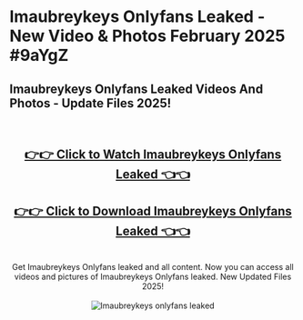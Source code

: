 # Imaubreykeys Onlyfans Leaked - New Video & Photos February 2025 #9aYgZ

<h2>Imaubreykeys Onlyfans Leaked Videos And Photos - Update Files 2025!</h2>
<br>
<div align="center">
<h2><a href="https://porncheck.live/?utm_source=imaubreykeys&utm_medium=git182&utm_content=newban" rel="nofollow">👉👉 Click to Watch Imaubreykeys Onlyfans Leaked 👈👈</a></h2>
<h2><a href="https://porncheck.live/?utm_source=imaubreykeys&utm_medium=git182&utm_content=newban" rel="nofollow">👉👉 Click to Download Imaubreykeys Onlyfans Leaked 👈👈</a></h2>
<br>
Get Imaubreykeys Onlyfans leaked and all content. Now you can access all videos and pictures of Imaubreykeys Onlyfans leaked. New Updated Files 2025!
<br>
<br>
<a href="https://porncheck.live/?utm_source=imaubreykeys&utm_medium=git182&utm_content=newban" rel="nofollow" data-target="animated-image.originalLink"><img src="https://i.ibb.co/bMWrY6b1/banner2.png" alt="Imaubreykeys onlyfans leaked" style="max-width: 100%; display: inline-block;" data-target="animated-image.originalImage"></a>
</div>
<br>

